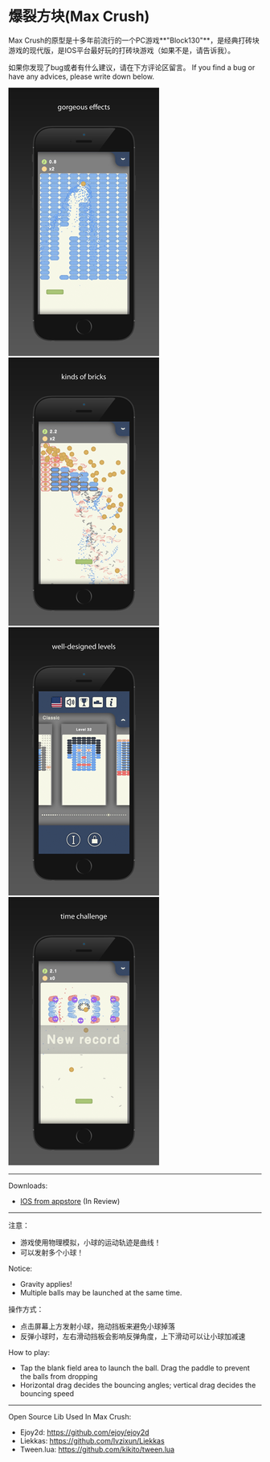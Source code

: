 # 爆裂方块(Max Crush)

Max Crush的原型是十多年前流行的一个PC游戏**"Block130"**，是经典打砖块游戏的现代版，是IOS平台最好玩的打砖块游戏（如果不是，请告诉我）。

如果你发现了bug或者有什么建议，请在下方评论区留言。
If you find a bug or have any advices, please write down below.

![](r/maxcrush1.png) ![](r/maxcrush2.png) ![](r/maxcrush3.png) ![](r/maxcrush4.png)

-----

Downloads:

* [IOS from appstore](https://itunes.apple.com/us/app/max-crush/id1018641834) (In Review)

-----

注意：

* 游戏使用物理模拟，小球的运动轨迹是曲线！
* 可以发射多个小球！

Notice:

* Gravity applies!
* Multiple balls may be launched at the same time.

操作方式：

* 点击屏幕上方发射小球，拖动挡板来避免小球掉落
* 反弹小球时，左右滑动挡板会影响反弹角度，上下滑动可以让小球加减速

How to play:

* Tap the blank field area to launch the ball. Drag the paddle to prevent the balls from dropping
* Horizontal drag decides the bouncing angles; vertical drag decides the bouncing speed

-----

Open Source Lib Used In Max Crush:

* Ejoy2d: https://github.com/ejoy/ejoy2d
* Liekkas: https://github.com/lvzixun/Liekkas
* Tween.lua: https://github.com/kikito/tween.lua